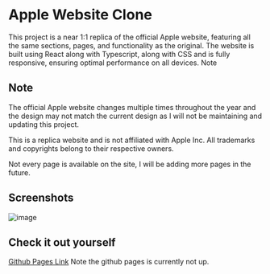 # Apple Website Clone

This project is a near 1:1 replica of the official Apple website, featuring all the same sections, pages, and functionality as the original. The website is built using React along with Typescript, along with CSS and is fully responsive, ensuring optimal performance on all devices.
Note 

## Note
The official Apple website changes multiple times throughout the year and the design may not match the current design as I will not be maintaining and updating this project.

This is a replica website and is not affiliated with Apple Inc. All trademarks and copyrights belong to their respective owners.

Not every page is available on the site, I will be adding more pages in the future.

## Screenshots
![image](https://user-images.githubusercontent.com/66219559/213877410-8c70e336-1c94-4ce3-8e50-576d427ffd06.png)


## Check it out yourself
[Github Pages Link](jordanlandry.github.io/apple-website-clone)
Note the github pages is currently not up.
